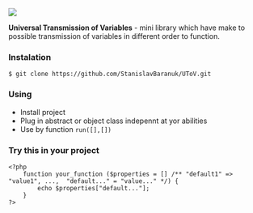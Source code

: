![](https://img.shields.io/badge/version-0.0.1-green.svg)

**Universal Transmission of Variables** - 
mini library which have make to possible transmission of variables in different order to function.

### Instalation
`$ git clone https://github.com/StanislavBaranuk/UToV.git`

### Using
- Install project
- Plug in abstract or object class indepennt at yor abilities
- Use by function `run([],[])`

### Try this in your project

    <?php
        function your_function ($properties = [] /** "default1" => "value1", ...,  "default..." = "value..." */) {
            echo $properties["default..."];
        }
    ?>
    